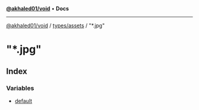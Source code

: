 [**@akhaled01/void**](../../../../README.md) • **Docs**

***

[@akhaled01/void](../../../../README.md) / [types/assets](../../README.md) / "\*.jpg"

# "\*.jpg"

## Index

### Variables

- [default](variables/default.md)
